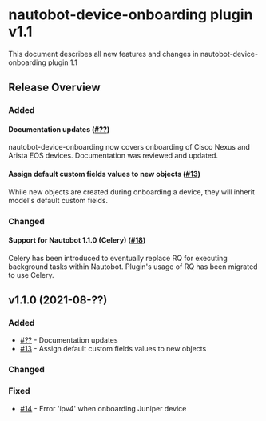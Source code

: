 # nautobot-device-onboarding plugin v1.1

This document describes all new features and changes in nautobot-device-onboarding plugin 1.1


## Release Overview

### Added

#### Documentation updates ([#??](https://github.com/...))

nautobot-device-onboarding now covers onboarding of Cisco Nexus and Arista EOS devices. Documentation was reviewed and updated.

#### Assign default custom fields values to new objects ([#13](https://github.com/nautobot/nautobot-plugin-device-onboarding/pull/13))

While new objects are created during onboarding a device, they will inherit model's default custom fields.

### Changed

#### Support for Nautobot 1.1.0 (Celery) ([#18](https://github.com/nautobot/nautobot-plugin-device-onboarding/pull/18))

Celery has been introduced to eventually replace RQ for executing background tasks within Nautobot. Plugin's usage of RQ has been migrated to use Celery. 

## v1.1.0 (2021-08-??)

### Added

- [#??](https://github.com/...) - Documentation updates 
- [#13](https://github.com/nautobot/nautobot-plugin-device-onboarding/pull/13) - Assign default custom fields values to new objects

### Changed

### Fixed

- [#14](https://github.com/nautobot/nautobot-plugin-device-onboarding/issues/14) - Error 'ipv4' when onboarding Juniper device
